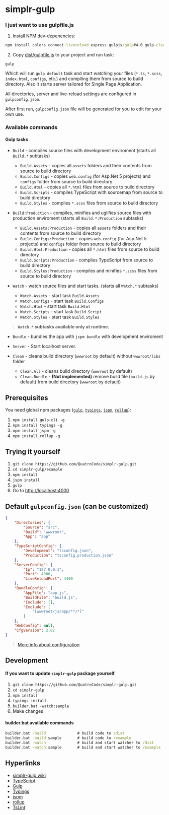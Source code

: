 # simplr-gulp

### I just want to use gulpfile.js
1) Install NPM dev-depenencies: 
```cmd
npm install colors connect-livereload express gulpjs/gulp#4.0 gulp-clean-css gulp-sass gulp-sourcemaps gulp-tslint gulp-typescript gulp-uglify jspm@beta rimraf tiny-lr tsconfig-lint typescript --save-dev
```
2) Copy [dist/gulpfile.js](https://github.com/QuatroCode/simplr-gulp/blob/master/dist/gulpfile.js) to your project and run task:
```
gulp
```
Which will run `gulp default` task and start watching your files (`*.ts`, `*.scss`, `index.html`, `configs`, etc.) and compiling them from source to build directory. Also it starts server tailored for Single Page Application.

All directories, server and live-reload settings are configured in `gulpconfig.json`.

After first run, `gulpconfig.json` file will be generated for you to edit for your own use.

### Available commands
#### Gulp tasks
* `Build` - compiles source files with development enviroment (starts all `Build.*` subtasks)
    * `Build.Assets` - copies all `assets` folders and their contents from source to build directory
    * `Build.Configs` - copies `web.config` (for Asp.Net 5 projects) and `configs` folder from source to build directory
    * `Build.Html` - copies all `*.html` files from source to build directory
    * `Build.Scripts` - compiles TypeScript with sourcemap from source to build directory
    * `Build.Styles` - compiles `*.scss` files from source to build directory

* `Build:Production` - compiles, minifies and uglifies source files with production enviroment (starts all `Build.*:Production` subtasks)
    * `Build.Assets:Production` - copies all `assets` folders and their contents from source to build directory
    * `Build.Configs:Production` - copies `web.config` (for Asp.Net 5 projects) and `configs` folder from source to build directory
    * `Build.Html:Production` - copies all `*.html` files from source to build directory
    * `Build.Scripts:Production` - compiles TypeScript from source to build directory
    * `Build.Styles:Production` - compiles and minifies `*.scss` files from source to build directory


* `Watch` - watch source files and start tasks.  (starts all `Watch.*` subtasks)
    * `Watch.Assets` - start task `Build.Assets`
    * `Watch.Configs` - start task `Build.Configs`
    * `Watch.Html` - start task `Build.Html`
    * `Watch.Scripts` - start task `Build.Script`
    * `Watch.Styles` - start task `Build.Styles`

> **`Watch.*` subtasks available only at runtime.**

* `Bundle` - bundles the app with `jspm bundle` with development enviroment

* `Server` - Start localhost server.

* `Clean` - cleans build directory (`wwwroot` by default) without `wwwroot/libs` folder
    * `Clean.All` - cleans build directory (`wwwroot` by default)
    * `Clean.Bundle` - **(Not implemented)** remove build file (`build.js` by default) from build directory (`wwwroot` by default) 

## Prerequisites
You need global npm packages ([`gulp`](https://github.com/gulpjs/gulp-cli), [`typings`](https://github.com/typings/registry), [`jspm`](https://github.com/jspm/jspm-cli), [`rollup`](https://github.com/rollup/rollup)):

1. `npm install gulp-cli -g`
2. `npm install typings -g`
3. `npm install jspm -g`
4. `npm install rollup -g`

## Trying it yourself
1. `git clone https://github.com/QuatroCode/simplr-gulp.git`
2. `cd simplr-gulp/example`
3. `npm install`
4. `jspm install`
5. `gulp`
6. Go to [http://localhost:4000](http://localhost:4000)

## Default `gulpconfig.json` (can be customized)
```json
{
    "Directories": {
        "Source": "src",
        "Build": "wwwroot",
        "App": "app"
    },
    "TypeScriptConfig": {
        "Development": "tsconfig.json",
        "Production": "tsconfig.production.json"
    },
    "ServerConfig": {
        "Ip": "127.0.0.1",
        "Port": 4000,
        "LiveReloadPort": 4400
    },
    "BundleConfig": {
        "AppFile": "app.js",
        "BuildFile": "build.js",
        "Include": [],
        "Exclude": [
            "[wwwroot/js/app/**/*]"
        ]
    },
    "WebConfig": null,
    "CfgVersion": 2.02
}
```
> [More info about configuration](https://github.com/QuatroCode/simplr-gulp/wiki/Configuration)

## Development
#### If you want to update `simplr-gulp` package yourself
1. `git clone https://github.com/QuatroCode/simplr-gulp.git`
2. `cd simplr-gulp`
3. `npm install`
3. `typings install`
4. `builder.bat -watch:sample`
5. Make changes

#### builder.bat available commands
```cmd
builder.bat -build	            # build code to /dist
builder.bat -build:sample	    # build code to /example
builder.bat -watch	            # build and start watcher to /dist
builder.bat -watch:sample	    # build and start watcher to /example
```

## Hyperlinks
* [simplr-gulp wiki](https://github.com/QuatroCode/simplr-gulp/wiki)
* [TypeScript](https://github.com/Microsoft/TypeScript)
* [Gulp](https://github.com/gulpjs/gulp)
* [Typings](https://github.com/typings/registry)
* [jspm](https://github.com/jspm/jspm-cli)
* [rollup](https://github.com/rollup/rollup)
* [TsLint](https://github.com/palantir/tslint)
